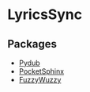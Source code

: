 # LyricsSync

## Packages
- [Pydub](https://github.com/jiaaro/pydub)
- [PocketSphinx](https://github.com/cmusphinx/pocketsphinx)
- [FuzzyWuzzy](https://github.com/seatgeek/fuzzywuzzy)
